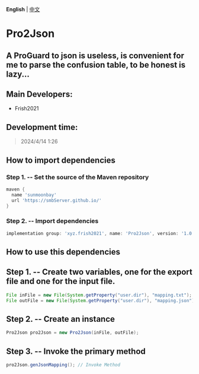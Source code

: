 **English** | [中文](https://github.com/LeavesMC/Leaves/blob/master/README_cn.md)
# Pro2Json
## A ProGuard to json is useless, is convenient for me to parse the confusion table, to be honest is lazy...

## Main Developers:
- Frish2021

## Development time:
> 2024/4/14 1:26

## How to import dependencies
### Step 1. -- Set the source of the Maven repository
```gradle
maven {
  name 'sunmoonbay'
  url 'https://smbServer.github.io/'
}
```

### Step 2. -- Import dependencies
``` gradle
implementation group: 'xyz.frish2021', name: 'Pro2Json', version: '1.0.0'
```

## How to use this dependencies

## Step 1. -- Create two variables, one for the export file and one for the input file.
``` java
File inFile = new File(System.getProperty("user.dir"), "mapping.txt"); // input ProGuard mapping
File outFile = new File(System.getProperty("user.dir"), "mapping.json"); // output json mapping
```

## Step 2. -- Create an instance
```java
Pro2Json pro2Json = new Pro2Json(inFile, outFile);
```

## Step 3. -- Invoke the primary method
```java
pro2Json.genJsonMapping(); // Invoke Method
```
